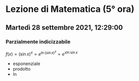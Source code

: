 # Lezione di Matematica (5° ora)
## Martedì 28 settembre 2021, 12:29:00

### Parzialmente indicizzabile

$f(x)=\left(\sin x\right)^x=e^{\ln(\sin x)^x}=e^{x\ln\sin x}$

* esponenziale
* prodotto
* $\ln$
<!--stackedit_data:
eyJoaXN0b3J5IjpbNjM0NTE0MDY0XX0=
-->